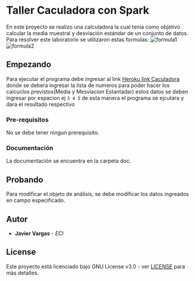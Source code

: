 # Taller Caculadora con Spark

En este proyecto se realizo una calculadora la cual tenia como objetivo   calcular la media muestral y desviación estándar de un conjunto de datos.
Para resolver este laboratorio se utilizaron estas formulas:
![formula1](Fotos/formula1.jpg)
![formula2](Fotos/formula2.jpg)

 
## Empezando

Para ejecutar el programa debe ingresar al link [Heroku link Caculadora]([https://calm-fjord-26264.herokuapp.com/index](https://calm-fjord-26264.herokuapp.com/index) "Heroku Page") donde se debera ingresar la lista de numeros para poder hacer los calcuclos previstos(Media y Mesviacion Estantadar) estos datos se deben ingresar por espacion ej `3 4 5` de esta manera el programa se ejcutara y dara el resultado respectivo


### Pre-requisitos

No se debe tener ningun prerequisito.

### Documentación

La documentación se encuentra en la carpeta doc.


## Probando

Para modificar el objeto de análisis, se debe modificar los datos ingreados en campo especificado.

## Autor

* **Javier Vargas** - *ECI*

## License

Este proyecto está licenciado bajo GNU  License v3.0 - ver [LICENSE](LICENSE) para más detalles.
